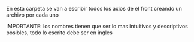 En esta carpeta se van a escribir todos los axios de el front creando un archivo por cada uno

IMPORTANTE: los nombres tienen que ser lo mas intuitivos y descriptivos posibles, todo lo escrito debe ser en ingles
